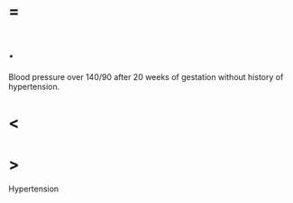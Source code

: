 # =

# .

Blood pressure over 140/90 after 20 weeks of gestation without history of hypertension.

# <

# >

Hypertension
